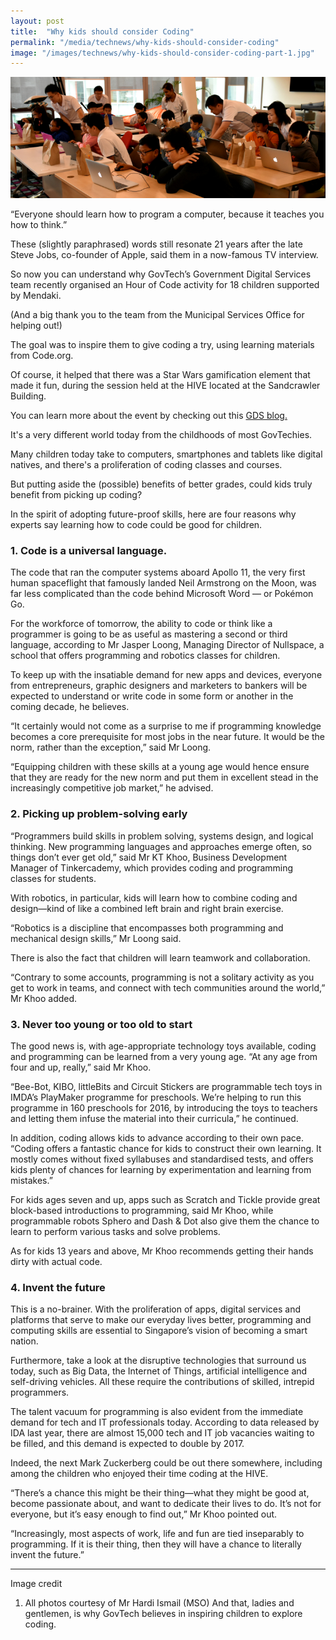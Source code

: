 ```yaml
---
layout: post
title:  "Why kids should consider Coding"
permalink: "/media/technews/why-kids-should-consider-coding"
image: "/images/technews/why-kids-should-consider-coding-part-1.jpg"
---
```


![Why kids should consider Coding](/images/technews/why-kids-should-consider-coding-part-1.jpg)

“Everyone should learn how to program a computer, because it teaches you how to think.”

These (slightly paraphrased) words still resonate 21 years after the late Steve Jobs, co-founder of Apple, said them in a now-famous TV interview.

So now you can understand why GovTech’s Government Digital Services team recently organised an Hour of Code activity for 18 children supported by Mendaki.

(And a big thank you to the team from the Municipal Services Office for helping out!)

The goal was to inspire them to give coding a try, using learning materials from Code.org.

Of course, it helped that there was a Star Wars gamification element that made it fun, during the session held at the HIVE located at the Sandcrawler Building.

You can learn more about the event by checking out this [GDS blog.](https://blog.gds-gov.tech/we-taught-kids-how-to-code-heres-what-i-learned-2b59aecb8289)

It's a very different world today from the childhoods of most GovTechies.

Many children today take to  computers, smartphones and tablets like digital natives, and there's a proliferation of coding classes and courses.

But putting aside the (possible) benefits of better grades, could kids truly benefit from picking up coding?

In the spirit of adopting future-proof skills, here are four reasons why experts say learning how to code could be good for children.

### **1. Code is a universal language.**
The code that ran the computer systems aboard Apollo 11, the very first human spaceflight that famously landed Neil Armstrong on the Moon, was far less complicated than the code behind Microsoft Word — or Pokémon Go.

For the workforce of tomorrow, the ability to code or think like a programmer is going to be as useful as mastering a second or third language, according to Mr Jasper Loong, Managing Director of Nullspace, a school that offers programming and robotics classes for children.

To keep up with the insatiable demand for new apps and devices, everyone from entrepreneurs, graphic designers and marketers to bankers will be expected to understand or write code in some form or another in the coming decade, he believes.

“It certainly would not come as a surprise to me if programming knowledge becomes a core prerequisite for most jobs in the near future. It would be the norm, rather than the exception,” said Mr Loong.

“Equipping children with these skills at a young age would hence ensure that they are ready for the new norm and put them in excellent stead in the increasingly competitive job market,” he advised.

### **2. Picking up problem-solving early**
“Programmers build skills in problem solving, systems design, and logical thinking.  New programming languages and approaches emerge often, so things don’t ever get old,” said Mr KT Khoo, Business Development Manager of Tinkercademy, which provides coding and programming classes for students.

With robotics, in particular, kids will learn how to combine coding and design—kind of like a combined left brain and right brain exercise.

“Robotics is a discipline that encompasses both programming and mechanical design skills,” Mr Loong said.

There is also the fact that children will learn teamwork and collaboration.

“Contrary to some accounts, programming is not a solitary activity as you get to work in teams, and connect with tech communities around the world,” Mr Khoo added.

### **3. Never too young or too old to start**
The good news is, with age-appropriate technology toys available, coding and programming can be learned from a very young age. “At any age from four and up, really,” said Mr Khoo.

“Bee-Bot, KIBO, littleBits and Circuit Stickers are programmable tech toys in IMDA’s PlayMaker programme for preschools. We’re helping to run this programme in 160 preschools for 2016, by introducing the toys to teachers and letting them infuse the material into their curricula,” he continued.

In addition, coding allows kids to advance according to their own pace. “Coding offers a fantastic chance for kids to construct their own learning. It mostly comes without fixed syllabuses and standardised tests, and offers kids plenty of chances for learning by experimentation and learning from mistakes.”

For kids ages seven and up, apps such as Scratch and Tickle provide great block-based introductions to programming, said Mr Khoo, while programmable robots Sphero and Dash & Dot also give them the chance to learn to perform various tasks and solve problems.

As for kids 13 years and above, Mr Khoo recommends getting their hands dirty with actual code.

### **4. Invent the future**
This is a no-brainer. With the proliferation of apps, digital services and platforms that serve to make our everyday lives better, programming and computing skills are essential to Singapore’s vision of becoming a smart nation.

Furthermore, take a look at the disruptive technologies that surround us today, such as Big Data, the Internet of Things, artificial intelligence and self-driving vehicles. All these require the contributions of skilled, intrepid programmers.

The talent vacuum for programming is also evident from the immediate demand for tech and IT professionals today. According to data released by IDA last year, there are almost 15,000 tech and IT job vacancies waiting to be filled, and this demand is expected to double by 2017.

Indeed, the next Mark Zuckerberg could be out there somewhere, including among the children who enjoyed their time coding at the HIVE.

“There’s a chance this might be their thing—what they might be good at, become passionate about, and want to dedicate their lives to do. It’s not for everyone, but it’s easy enough to find out,” Mr Khoo pointed out.

“Increasingly, most aspects of work, life and fun are tied inseparably to programming. If it is their thing, then they will have a chance to literally invent the future.”

---

Image credit

1. All photos courtesy of Mr Hardi Ismail (MSO)
And that, ladies and gentlemen, is why GovTech believes in inspiring children to explore coding.
